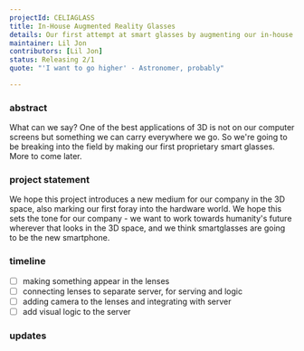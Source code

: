 ```yaml
---
projectId: CELIAGLASS
title: In-House Augmented Reality Glasses
details: Our first attempt at smart glasses by augmenting our in-house 3D generator
maintainer: Lil Jon
contributors: [Lil Jon]
status: Releasing 2/1 
quote: "'I want to go higher' - Astronomer, probably"

---
```


### abstract
What can we say? One of the best applications of 3D is not on our computer screens but something we can carry everywhere we go. So we're going to be breaking into the field by making our first proprietary smart glasses. More to come later.


### project statement
We hope this project introduces a new medium for our company in the 3D space, also marking our first foray into the hardware world. We hope this sets the tone for our company - we want to work towards humanity's future wherever that looks in the 3D space, and we think smartglasses are going to be the new smartphone.

### timeline
- [ ] making something appear in the lenses
- [ ] connecting lenses to separate server, for serving and logic
- [ ] adding camera to the lenses and integrating with server
- [ ] add visual logic to the server
### updates
